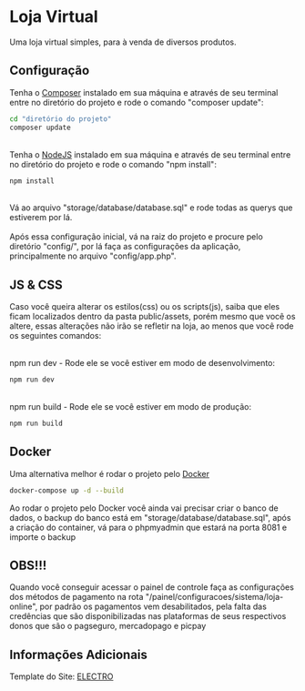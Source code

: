 # Loja Virtual
Uma loja virtual simples, para à venda de diversos produtos.
## Configuração
Tenha o [Composer](https://getcomposer.org/) instalado em sua máquina e através de seu terminal entre no diretório do projeto e rode o comando "composer update":
```sh
cd "diretório do projeto"
composer update
```
<br>Tenha o [NodeJS](https://nodejs.org/en) instalado em sua máquina e através de seu terminal entre no diretório do projeto e rode o comando "npm install":
```sh
npm install
```
<br>Vá ao arquivo "storage/database/database.sql" e rode todas as querys que estiverem por lá.<br><br>
Após essa configuração inicial, vá na raiz do projeto e procure pelo diretório "config/", por lá faça as configurações da aplicação, principalmente no arquivo "config/app.php".

## JS & CSS
Caso você queira alterar os estilos(css) ou os scripts(js), saiba que eles ficam localizados dentro da pasta public/assets, porém mesmo que você os altere, essas alterações não irão se refletir na loja, ao menos que você rode os seguintes comandos:

<br>npm run dev - Rode ele se você estiver em modo de desenvolvimento:
```sh
npm run dev
```

<br>npm run build - Rode ele se você estiver em modo de produção:
```sh
npm run build
```

## Docker
Uma alternativa melhor é rodar o projeto pelo [Docker](https://www.docker.com/)
```sh
docker-compose up -d --build
```
Ao rodar o projeto pelo Docker você ainda vai precisar criar o banco de dados, o backup do banco está em "storage/database/database.sql", após a criação do container, vá para o phpmyadmin que estará na porta 8081 e importe o backup

## OBS!!!
Quando você conseguir acessar o painel de controle faça as configurações dos métodos de pagamento na rota "/painel/configuracoes/sistema/loja-online", por padrão os pagamentos vem desabilitados, pela falta das credências que são disponibilizadas nas plataformas de seus respectivos donos que são o pagseguro, mercadopago e picpay

## Informações Adicionais
Template do Site: [ELECTRO](https://themewagon.com/themes/free-bootstrap-ecommerce-template-electro/)<br>
